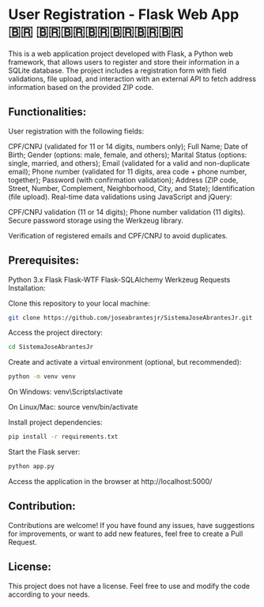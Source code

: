 # User Registration - Flask Web App :brazil: :brazil::brazil::brazil::brazil::brazil::brazil:



This is a web application project developed with Flask, a Python web framework, that allows users to register and store their information in a SQLite database. The project includes a registration form with field validations, file upload, and interaction with an external API to fetch address information based on the provided ZIP code.


## Functionalities:

User registration with the following fields:

CPF/CNPJ (validated for 11 or 14 digits, numbers only);
Full Name;
Date of Birth;
Gender (options: male, female, and others);
Marital Status (options: single, married, and others);
Email (validated for a valid and non-duplicate email);
Phone number (validated for 11 digits, area code + phone number, together);
Password (with confirmation validation);
Address (ZIP code, Street, Number, Complement, Neighborhood, City, and State);
Identification (file upload).
Real-time data validations using JavaScript and jQuery:

CPF/CNPJ validation (11 or 14 digits);
Phone number validation (11 digits).
Secure password storage using the Werkzeug library.

Verification of registered emails and CPF/CNPJ to avoid duplicates.

## Prerequisites:

Python 3.x
Flask
Flask-WTF
Flask-SQLAlchemy
Werkzeug
Requests
Installation:

Clone this repository to your local machine:
```bash
git clone https://github.com/joseabrantesjr/SistemaJoseAbrantesJr.git
```

Access the project directory:
```bash
cd SistemaJoseAbrantesJr
```


Create and activate a virtual environment (optional, but recommended):

```bash
python -m venv venv
```

On Windows: venv\Scripts\activate

On Linux/Mac: source venv/bin/activate

Install project dependencies:
```bash
pip install -r requirements.txt
```
Start the Flask server:
```bash
python app.py
```
Access the application in the browser at http://localhost:5000/


## Contribution:

Contributions are welcome! If you have found any issues, have suggestions for improvements, or want to add new features, feel free to create a Pull Request.

## License:

This project does not have a license. Feel free to use and modify the code according to your needs.
